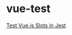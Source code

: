 # vue-test

[Test Vue.js Slots in Jest](https://alexjoverm.github.io/2017/10/02/Test-Vue-js-Slots-in-Jest/)
